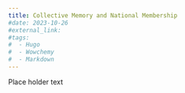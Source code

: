 ```yaml
---
title: Collective Memory and National Membership
#date: 2023-10-26
#external_link: 
#tags:
#  - Hugo
#  - Wowchemy
#  - Markdown
---
```


Place holder text

<!--more-->
